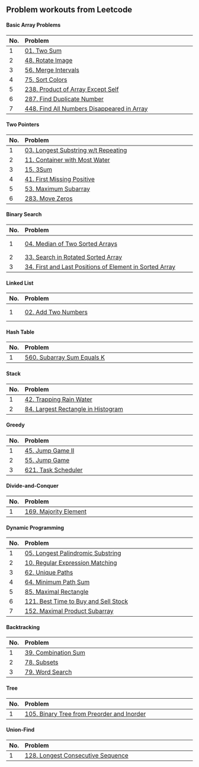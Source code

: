 ## Problem workouts from Leetcode

#### Basic Array Problems

| No.  | Problem&nbsp;&nbsp;&nbsp;&nbsp;&nbsp;&nbsp;&nbsp;&nbsp;&nbsp;&nbsp;&nbsp;&nbsp;&nbsp;&nbsp;&nbsp;&nbsp;&nbsp;&nbsp;&nbsp;&nbsp;&nbsp;&nbsp;&nbsp;&nbsp;&nbsp;&nbsp;&nbsp;&nbsp;&nbsp;&nbsp;&nbsp;&nbsp;&nbsp;&nbsp;&nbsp;&nbsp;&nbsp;&nbsp;&nbsp;&nbsp;&nbsp;&nbsp;&nbsp;&nbsp;&nbsp;&nbsp;&nbsp;&nbsp;&nbsp;&nbsp;&nbsp;&nbsp;&nbsp;&nbsp;&nbsp;&nbsp;&nbsp;&nbsp;&nbsp;&nbsp;&nbsp;&nbsp;&nbsp;&nbsp;&nbsp;&nbsp;&nbsp;&nbsp;&nbsp;&nbsp;&nbsp;&nbsp;&nbsp;&nbsp;&nbsp;&nbsp;&nbsp;&nbsp;&nbsp;&nbsp;&nbsp;&nbsp;&nbsp;&nbsp;&nbsp;&nbsp;&nbsp;&nbsp;&nbsp;&nbsp;&nbsp;&nbsp;&nbsp;&nbsp;&nbsp; | Solution&nbsp;&nbsp;&nbsp;&nbsp;&nbsp;&nbsp;&nbsp;&nbsp;&nbsp;&nbsp;&nbsp;&nbsp;&nbsp;&nbsp;&nbsp;&nbsp;&nbsp;&nbsp;&nbsp;&nbsp; | Level  |
| ---- | :----------------------------------------------------------- | ------------------------------------------------------------ | ------ |
| 1    | [01. Two Sum](https://leetcode.com/problems/two-sum/)        | [python](https://github.com/baihuaxie/leetcode/blob/master/01_basic_array/01_two_sums.py) | Easy   |
| 2    | [48. Rotate Image](https://leetcode.com/problems/rotate-image/) | [c++](https://github.com/baihuaxie/leetcode/blob/master/01_basic_array/48_rotate_image.cpp) | Medium |
| 3    | [56. Merge Intervals](https://leetcode.com/problems/merge-intervals/) | [c++](https://github.com/baihuaxie/leetcode/blob/master/01_basic_array/56_merge_intervals.h) | Medium |
| 4    | [75. Sort Colors](https://leetcode.com/problems/sort-colors/) | [c++](https://github.com/baihuaxie/leetcode/blob/master/01_basic_array/75_sort_colors.h) | Medium |
| 5    | [238. Product of Array Except Self](https://leetcode.com/problems/product-of-array-except-self/) | [c++](https://github.com/baihuaxie/leetcode/blob/master/01_basic_array/238_product_except_self.h) | Medium |
| 6    | [287. Find Duplicate Number](https://leetcode.com/problems/find-the-duplicate-number/) | [c++ (speed 90%)](https://github.com/baihuaxie/leetcode/blob/master/01_basic_array/287_find_duplicate.h) | Medium |
| 7    | [448. Find All Numbers Disappeared in Array](https://leetcode.com/problems/find-all-numbers-disappeared-in-an-array/) | [c++](https://github.com/baihuaxie/leetcode/blob/master/01_basic_array/448_all_missing_numbers.h) | Easy   |

#### Two Pointers

| No.  | Problem&nbsp;&nbsp;&nbsp;&nbsp;&nbsp;&nbsp;&nbsp;&nbsp;&nbsp;&nbsp;&nbsp;&nbsp;&nbsp;&nbsp;&nbsp;&nbsp;&nbsp;&nbsp;&nbsp;&nbsp;&nbsp;&nbsp;&nbsp;&nbsp;&nbsp;&nbsp;&nbsp;&nbsp;&nbsp;&nbsp;&nbsp;&nbsp;&nbsp;&nbsp;&nbsp;&nbsp;&nbsp;&nbsp;&nbsp;&nbsp;&nbsp;&nbsp;&nbsp;&nbsp;&nbsp;&nbsp;&nbsp;&nbsp;&nbsp;&nbsp;&nbsp;&nbsp;&nbsp;&nbsp;&nbsp;&nbsp;&nbsp;&nbsp;&nbsp;&nbsp;&nbsp;&nbsp;&nbsp;&nbsp;&nbsp;&nbsp;&nbsp;&nbsp;&nbsp;&nbsp;&nbsp;&nbsp;&nbsp;&nbsp;&nbsp;&nbsp;&nbsp;&nbsp;&nbsp;&nbsp;&nbsp;&nbsp;&nbsp;&nbsp;&nbsp;&nbsp;&nbsp;&nbsp;&nbsp;&nbsp;&nbsp;&nbsp;&nbsp;&nbsp;&nbsp; | Solution&nbsp;&nbsp;&nbsp;&nbsp;&nbsp;&nbsp;&nbsp;&nbsp;&nbsp;&nbsp;&nbsp;&nbsp;&nbsp;&nbsp;&nbsp;&nbsp;&nbsp;&nbsp;&nbsp;&nbsp; | Level  |
| ---- | ------------------------------------------------------------ | ------------------------------------------------------------ | ------ |
| 1    | [03. Longest Substring w/t Repeating](https://leetcode.com/problems/longest-substring-without-repeating-characters/) | [python (mem 99%)](https://github.com/baihuaxie/leetcode/blob/master/02_two_pointers/03_longest_substring.py) | Medium |
| 2    | [11. Container with Most Water](https://leetcode.com/problems/container-with-most-water/) | [python](https://github.com/baihuaxie/leetcode/blob/master/02_two_pointers/11_container.py) | Medium |
| 3    | [15. 3Sum](https://leetcode.com/problems/3sum/)              | [c++](https://github.com/baihuaxie/leetcode/blob/master/02_two_pointers/15_3Sum.cpp) | Medium |
| 4    | [41. First Missing Positive](https://leetcode.com/problems/first-missing-positive/) | [c++](https://github.com/baihuaxie/leetcode/blob/master/02_two_pointers/41_first_missing_pos_integer.cpp) | Hard   |
| 5    | [53. Maximum Subarray](https://leetcode.com/problems/maximum-subarray/) | [c++](https://github.com/baihuaxie/leetcode/blob/master/02_two_pointers/53_maximum_subarray.cpp) | Easy   |
| 6    | [283. Move Zeros](https://leetcode.com/problems/move-zeroes/) | [c++](https://github.com/baihuaxie/leetcode/blob/master/02_two_pointers/283_move_zeros.h) | Easy   |

#### Binary Search

| No.  | Problem&nbsp;&nbsp;&nbsp;&nbsp;&nbsp;&nbsp;&nbsp;&nbsp;&nbsp;&nbsp;&nbsp;&nbsp;&nbsp;&nbsp;&nbsp;&nbsp;&nbsp;&nbsp;&nbsp;&nbsp;&nbsp;&nbsp;&nbsp;&nbsp;&nbsp;&nbsp;&nbsp;&nbsp;&nbsp;&nbsp;&nbsp;&nbsp;&nbsp;&nbsp;&nbsp;&nbsp;&nbsp;&nbsp;&nbsp;&nbsp;&nbsp;&nbsp;&nbsp;&nbsp;&nbsp;&nbsp;&nbsp;&nbsp;&nbsp;&nbsp;&nbsp;&nbsp;&nbsp;&nbsp;&nbsp;&nbsp;&nbsp;&nbsp;&nbsp;&nbsp;&nbsp;&nbsp;&nbsp;&nbsp;&nbsp;&nbsp;&nbsp;&nbsp;&nbsp;&nbsp;&nbsp;&nbsp;&nbsp;&nbsp;&nbsp;&nbsp;&nbsp;&nbsp;&nbsp;&nbsp;&nbsp;&nbsp;&nbsp;&nbsp;&nbsp;&nbsp;&nbsp;&nbsp;&nbsp;&nbsp;&nbsp;&nbsp;&nbsp;&nbsp;&nbsp; | Solution&nbsp;&nbsp;&nbsp;&nbsp;&nbsp;&nbsp;&nbsp;&nbsp;&nbsp;&nbsp;&nbsp;&nbsp;&nbsp;&nbsp;&nbsp;&nbsp;&nbsp;&nbsp;&nbsp;&nbsp; | Level  |
| ---- | ------------------------------------------------------------ | ------------------------------------------------------------ | ------ |
| 1    | [04. Median of Two Sorted Arrays](https://leetcode.com/problems/median-of-two-sorted-arrays/) | [python (mem 100%)](https://github.com/baihuaxie/leetcode/blob/master/03_binary_search/04_median_of_two_sorted_arrays.py) | Hard   |
| 2    | [33. Search in Rotated Sorted Array](https://leetcode.com/problems/search-in-rotated-sorted-array/) | [c++](https://github.com/baihuaxie/leetcode/blob/master/03_binary_search/33_search_rotated_sorted_array.cpp) | Medium |
| 3    | [34. First and Last Positions of Element in Sorted Array](https://leetcode.com/problems/find-first-and-last-position-of-element-in-sorted-array/) | [c++](https://github.com/baihuaxie/leetcode/blob/master/03_binary_search/34_find_posiitons_in_sorted_array.cpp) | Medium |

#### Linked List

| No.  | Problem&nbsp;&nbsp;&nbsp;&nbsp;&nbsp;&nbsp;&nbsp;&nbsp;&nbsp;&nbsp;&nbsp;&nbsp;&nbsp;&nbsp;&nbsp;&nbsp;&nbsp;&nbsp;&nbsp;&nbsp;&nbsp;&nbsp;&nbsp;&nbsp;&nbsp;&nbsp;&nbsp;&nbsp;&nbsp;&nbsp;&nbsp;&nbsp;&nbsp;&nbsp;&nbsp;&nbsp;&nbsp;&nbsp;&nbsp;&nbsp;&nbsp;&nbsp;&nbsp;&nbsp;&nbsp;&nbsp;&nbsp;&nbsp;&nbsp;&nbsp;&nbsp;&nbsp;&nbsp;&nbsp;&nbsp;&nbsp;&nbsp;&nbsp;&nbsp;&nbsp;&nbsp;&nbsp;&nbsp;&nbsp;&nbsp;&nbsp;&nbsp;&nbsp;&nbsp;&nbsp;&nbsp;&nbsp;&nbsp;&nbsp;&nbsp;&nbsp;&nbsp;&nbsp;&nbsp;&nbsp;&nbsp;&nbsp;&nbsp;&nbsp;&nbsp;&nbsp;&nbsp;&nbsp;&nbsp;&nbsp;&nbsp;&nbsp;&nbsp;&nbsp;&nbsp; | Solution&nbsp;&nbsp;&nbsp;&nbsp;&nbsp;&nbsp;&nbsp;&nbsp;&nbsp;&nbsp;&nbsp;&nbsp;&nbsp;&nbsp;&nbsp;&nbsp;&nbsp;&nbsp;&nbsp;&nbsp; | Level  |
| ---- | ------------------------------------------------------------ | ------------------------------------------------------------ | ------ |
| 1    | [02. Add Two Numbers](https://leetcode.com/problems/add-two-numbers/) | [python (mem 100%)](https://github.com/baihuaxie/leetcode/blob/master/04_linked_list/02_add_two_numbers.py) | Medium |

#### Hash Table

| No.  | Problem&nbsp;&nbsp;&nbsp;&nbsp;&nbsp;&nbsp;&nbsp;&nbsp;&nbsp;&nbsp;&nbsp;&nbsp;&nbsp;&nbsp;&nbsp;&nbsp;&nbsp;&nbsp;&nbsp;&nbsp;&nbsp;&nbsp;&nbsp;&nbsp;&nbsp;&nbsp;&nbsp;&nbsp;&nbsp;&nbsp;&nbsp;&nbsp;&nbsp;&nbsp;&nbsp;&nbsp;&nbsp;&nbsp;&nbsp;&nbsp;&nbsp;&nbsp;&nbsp;&nbsp;&nbsp;&nbsp;&nbsp;&nbsp;&nbsp;&nbsp;&nbsp;&nbsp;&nbsp;&nbsp;&nbsp;&nbsp;&nbsp;&nbsp;&nbsp;&nbsp;&nbsp;&nbsp;&nbsp;&nbsp;&nbsp;&nbsp;&nbsp;&nbsp;&nbsp;&nbsp;&nbsp;&nbsp;&nbsp;&nbsp;&nbsp;&nbsp;&nbsp;&nbsp;&nbsp;&nbsp;&nbsp;&nbsp;&nbsp;&nbsp;&nbsp;&nbsp;&nbsp;&nbsp;&nbsp;&nbsp;&nbsp;&nbsp;&nbsp;&nbsp;&nbsp; | Solution&nbsp;&nbsp;&nbsp;&nbsp;&nbsp;&nbsp;&nbsp;&nbsp;&nbsp;&nbsp;&nbsp;&nbsp;&nbsp;&nbsp;&nbsp;&nbsp;&nbsp;&nbsp;&nbsp;&nbsp; | Level  |
| ---- | ------------------------------------------------------------ | ------------------------------------------------------------ | ------ |
| 1    | [560. Subarray Sum Equals K](https://leetcode.com/problems/subarray-sum-equals-k/) | [c++](https://github.com/baihuaxie/leetcode/blob/master/05_hash_table/560_subarray_sum_k.h) | Medium |

#### Stack

| No.  | Problem&nbsp;&nbsp;&nbsp;&nbsp;&nbsp;&nbsp;&nbsp;&nbsp;&nbsp;&nbsp;&nbsp;&nbsp;&nbsp;&nbsp;&nbsp;&nbsp;&nbsp;&nbsp;&nbsp;&nbsp;&nbsp;&nbsp;&nbsp;&nbsp;&nbsp;&nbsp;&nbsp;&nbsp;&nbsp;&nbsp;&nbsp;&nbsp;&nbsp;&nbsp;&nbsp;&nbsp;&nbsp;&nbsp;&nbsp;&nbsp;&nbsp;&nbsp;&nbsp;&nbsp;&nbsp;&nbsp;&nbsp;&nbsp;&nbsp;&nbsp;&nbsp;&nbsp;&nbsp;&nbsp;&nbsp;&nbsp;&nbsp;&nbsp;&nbsp;&nbsp;&nbsp;&nbsp;&nbsp;&nbsp;&nbsp;&nbsp;&nbsp;&nbsp;&nbsp;&nbsp;&nbsp;&nbsp;&nbsp;&nbsp;&nbsp;&nbsp;&nbsp;&nbsp;&nbsp;&nbsp;&nbsp;&nbsp;&nbsp;&nbsp;&nbsp;&nbsp;&nbsp;&nbsp;&nbsp;&nbsp;&nbsp;&nbsp;&nbsp;&nbsp;&nbsp; | Solution&nbsp;&nbsp;&nbsp;&nbsp;&nbsp;&nbsp;&nbsp;&nbsp;&nbsp;&nbsp;&nbsp;&nbsp;&nbsp;&nbsp;&nbsp;&nbsp;&nbsp;&nbsp;&nbsp;&nbsp; | Level |
| ---- | ------------------------------------------------------------ | ------------------------------------------------------------ | ----- |
| 1    | [42. Trapping Rain Water](https://leetcode.com/problems/trapping-rain-water/) | [c++](https://github.com/baihuaxie/leetcode/blob/master/07_stack/42_trap_rain_water.cpp) | Hard  |
| 2    | [84. Largest Rectangle in Histogram](https://leetcode.com/problems/largest-rectangle-in-histogram/) | [c++](https://github.com/baihuaxie/leetcode/blob/master/07_stack/84_largest_rectangle_in_histogram.h) | Hard  |

#### Greedy

| No.  | Problem&nbsp;&nbsp;&nbsp;&nbsp;&nbsp;&nbsp;&nbsp;&nbsp;&nbsp;&nbsp;&nbsp;&nbsp;&nbsp;&nbsp;&nbsp;&nbsp;&nbsp;&nbsp;&nbsp;&nbsp;&nbsp;&nbsp;&nbsp;&nbsp;&nbsp;&nbsp;&nbsp;&nbsp;&nbsp;&nbsp;&nbsp;&nbsp;&nbsp;&nbsp;&nbsp;&nbsp;&nbsp;&nbsp;&nbsp;&nbsp;&nbsp;&nbsp;&nbsp;&nbsp;&nbsp;&nbsp;&nbsp;&nbsp;&nbsp;&nbsp;&nbsp;&nbsp;&nbsp;&nbsp;&nbsp;&nbsp;&nbsp;&nbsp;&nbsp;&nbsp;&nbsp;&nbsp;&nbsp;&nbsp;&nbsp;&nbsp;&nbsp;&nbsp;&nbsp;&nbsp;&nbsp;&nbsp;&nbsp;&nbsp;&nbsp;&nbsp;&nbsp;&nbsp;&nbsp;&nbsp;&nbsp;&nbsp;&nbsp;&nbsp;&nbsp;&nbsp;&nbsp;&nbsp;&nbsp;&nbsp;&nbsp;&nbsp;&nbsp;&nbsp;&nbsp; | Solution&nbsp;&nbsp;&nbsp;&nbsp;&nbsp;&nbsp;&nbsp;&nbsp;&nbsp;&nbsp;&nbsp;&nbsp;&nbsp;&nbsp;&nbsp;&nbsp;&nbsp;&nbsp;&nbsp;&nbsp; | Level  |
| ---- | ------------------------------------------------------------ | ------------------------------------------------------------ | ------ |
| 1    | [45. Jump Game II](https://leetcode.com/problems/jump-game-ii/) | [c++](https://github.com/baihuaxie/leetcode/blob/master/10_greedy/45_jump_game_II.cpp) | Hard   |
| 2    | [55. Jump Game](https://leetcode.com/problems/jump-game/)    | [c++](https://github.com/baihuaxie/leetcode/blob/master/10_greedy/55_jump_game.h) | Medium |
| 3    | [621. Task Scheduler](https://leetcode.com/problems/task-scheduler/) | [c++](https://github.com/baihuaxie/leetcode/blob/master/10_greedy/621_task_scheduler.h) | Medium |

#### Divide-and-Conquer

| No.  | Problem&nbsp;&nbsp;&nbsp;&nbsp;&nbsp;&nbsp;&nbsp;&nbsp;&nbsp;&nbsp;&nbsp;&nbsp;&nbsp;&nbsp;&nbsp;&nbsp;&nbsp;&nbsp;&nbsp;&nbsp;&nbsp;&nbsp;&nbsp;&nbsp;&nbsp;&nbsp;&nbsp;&nbsp;&nbsp;&nbsp;&nbsp;&nbsp;&nbsp;&nbsp;&nbsp;&nbsp;&nbsp;&nbsp;&nbsp;&nbsp;&nbsp;&nbsp;&nbsp;&nbsp;&nbsp;&nbsp;&nbsp;&nbsp;&nbsp;&nbsp;&nbsp;&nbsp;&nbsp;&nbsp;&nbsp;&nbsp;&nbsp;&nbsp;&nbsp;&nbsp;&nbsp;&nbsp;&nbsp;&nbsp;&nbsp;&nbsp;&nbsp;&nbsp;&nbsp;&nbsp;&nbsp;&nbsp;&nbsp;&nbsp;&nbsp;&nbsp;&nbsp;&nbsp;&nbsp;&nbsp;&nbsp;&nbsp;&nbsp;&nbsp;&nbsp;&nbsp;&nbsp;&nbsp;&nbsp;&nbsp;&nbsp;&nbsp;&nbsp;&nbsp;&nbsp; | Solution&nbsp;&nbsp;&nbsp;&nbsp;&nbsp;&nbsp;&nbsp;&nbsp;&nbsp;&nbsp;&nbsp;&nbsp;&nbsp;&nbsp;&nbsp;&nbsp;&nbsp;&nbsp;&nbsp;&nbsp; | Level |
| ---- | ------------------------------------------------------------ | ------------------------------------------------------------ | ----- |
| 1    | [169. Majority Element](https://leetcode.com/problems/majority-element/) | [c++ (mem 90%)](https://github.com/baihuaxie/leetcode/blob/master/11_divide_and_conquer/169_maj_element.h) | Easy  |

#### Dynamic Programming

| No.  | Problem&nbsp;&nbsp;&nbsp;&nbsp;&nbsp;&nbsp;&nbsp;&nbsp;&nbsp;&nbsp;&nbsp;&nbsp;&nbsp;&nbsp;&nbsp;&nbsp;&nbsp;&nbsp;&nbsp;&nbsp;&nbsp;&nbsp;&nbsp;&nbsp;&nbsp;&nbsp;&nbsp;&nbsp;&nbsp;&nbsp;&nbsp;&nbsp;&nbsp;&nbsp;&nbsp;&nbsp;&nbsp;&nbsp;&nbsp;&nbsp;&nbsp;&nbsp;&nbsp;&nbsp;&nbsp;&nbsp;&nbsp;&nbsp;&nbsp;&nbsp;&nbsp;&nbsp;&nbsp;&nbsp;&nbsp;&nbsp;&nbsp;&nbsp;&nbsp;&nbsp;&nbsp;&nbsp;&nbsp;&nbsp;&nbsp;&nbsp;&nbsp;&nbsp;&nbsp;&nbsp;&nbsp;&nbsp;&nbsp;&nbsp;&nbsp;&nbsp;&nbsp;&nbsp;&nbsp;&nbsp;&nbsp;&nbsp;&nbsp;&nbsp;&nbsp;&nbsp;&nbsp;&nbsp;&nbsp;&nbsp;&nbsp;&nbsp;&nbsp;&nbsp;&nbsp; | Solution&nbsp;&nbsp;&nbsp;&nbsp;&nbsp;&nbsp;&nbsp;&nbsp;&nbsp;&nbsp;&nbsp;&nbsp;&nbsp;&nbsp;&nbsp;&nbsp;&nbsp;&nbsp;&nbsp;&nbsp; | Level  |
| ---- | ------------------------------------------------------------ | ------------------------------------------------------------ | ------ |
| 1    | [05. Longest Palindromic Substring](https://leetcode.com/problems/longest-palindromic-substring/) | [python (mem 99%)](https://github.com/baihuaxie/leetcode/blob/master/12_dynamic_programming/05_longest_palindromic.py) | Medium |
| 2    | [10. Regular Expression Matching](https://leetcode.com/problems/regular-expression-matching/) | [python (mem 99%)](https://github.com/baihuaxie/leetcode/blob/master/12_dynamic_programming/10_regex_matching.py) | Hard   |
| 3    | [62. Unique Paths](https://leetcode.com/problems/unique-paths/) | [c++](https://github.com/baihuaxie/leetcode/blob/master/12_dynamic_programming/62_unique_paths.h) | Medium |
| 4    | [64. Minimum Path Sum](https://leetcode.com/problems/minimum-path-sum/) | [c++](https://github.com/baihuaxie/leetcode/blob/master/12_dynamic_programming/64_min_path_sums.h) | Medium |
| 5    | [85. Maximal Rectangle](https://leetcode.com/problems/maximal-rectangle/) | [c++](https://github.com/baihuaxie/leetcode/blob/master/12_dynamic_programming/85_maximal_rectangle.h) | Hard   |
| 6    | [121. Best Time to Buy and Sell Stock](https://leetcode.com/problems/best-time-to-buy-and-sell-stock/) | [c++](https://github.com/baihuaxie/leetcode/blob/master/12_dynamic_programming/121_buy_sell_stock.h) | Easy   |
| 7    | [152. Maximal Product Subarray](https://leetcode.com/problems/maximum-product-subarray/) | [c++ (speed 100%)](https://github.com/baihuaxie/leetcode/blob/master/12_dynamic_programming/152_max_prod_subarray.h) | Medium |

#### Backtracking

| No.  | Problem&nbsp;&nbsp;&nbsp;&nbsp;&nbsp;&nbsp;&nbsp;&nbsp;&nbsp;&nbsp;&nbsp;&nbsp;&nbsp;&nbsp;&nbsp;&nbsp;&nbsp;&nbsp;&nbsp;&nbsp;&nbsp;&nbsp;&nbsp;&nbsp;&nbsp;&nbsp;&nbsp;&nbsp;&nbsp;&nbsp;&nbsp;&nbsp;&nbsp;&nbsp;&nbsp;&nbsp;&nbsp;&nbsp;&nbsp;&nbsp;&nbsp;&nbsp;&nbsp;&nbsp;&nbsp;&nbsp;&nbsp;&nbsp;&nbsp;&nbsp;&nbsp;&nbsp;&nbsp;&nbsp;&nbsp;&nbsp;&nbsp;&nbsp;&nbsp;&nbsp;&nbsp;&nbsp;&nbsp;&nbsp;&nbsp;&nbsp;&nbsp;&nbsp;&nbsp;&nbsp;&nbsp;&nbsp;&nbsp;&nbsp;&nbsp;&nbsp;&nbsp;&nbsp;&nbsp;&nbsp;&nbsp;&nbsp;&nbsp;&nbsp;&nbsp;&nbsp;&nbsp;&nbsp;&nbsp;&nbsp;&nbsp;&nbsp;&nbsp;&nbsp;&nbsp; | Solution&nbsp;&nbsp;&nbsp;&nbsp;&nbsp;&nbsp;&nbsp;&nbsp;&nbsp;&nbsp;&nbsp;&nbsp;&nbsp;&nbsp;&nbsp;&nbsp;&nbsp;&nbsp;&nbsp;&nbsp; | Level  |
| ---- | ------------------------------------------------------------ | ------------------------------------------------------------ | ------ |
| 1    | [39. Combination Sum](https://github.com/baihuaxie/leetcode/blob/master/12_dynamic_programming/152_max_prod_subarray.h) | [c++ (speed 100%)](https://github.com/baihuaxie/leetcode/blob/master/13_backtracking/39_combination_sum.cpp) | Medium |
| 2    | [78. Subsets](https://leetcode.com/problems/subsets/)        | [c++ (mem 97%)](https://github.com/baihuaxie/leetcode/blob/master/13_backtracking/78_subsets.h) | Medium |
| 3    | [79. Word Search](https://leetcode.com/problems/word-search/) | [c++](https://github.com/baihuaxie/leetcode/blob/master/13_backtracking/79_word_search.h) | Medium |

#### Tree

| No.  | Problem&nbsp;&nbsp;&nbsp;&nbsp;&nbsp;&nbsp;&nbsp;&nbsp;&nbsp;&nbsp;&nbsp;&nbsp;&nbsp;&nbsp;&nbsp;&nbsp;&nbsp;&nbsp;&nbsp;&nbsp;&nbsp;&nbsp;&nbsp;&nbsp;&nbsp;&nbsp;&nbsp;&nbsp;&nbsp;&nbsp;&nbsp;&nbsp;&nbsp;&nbsp;&nbsp;&nbsp;&nbsp;&nbsp;&nbsp;&nbsp;&nbsp;&nbsp;&nbsp;&nbsp;&nbsp;&nbsp;&nbsp;&nbsp;&nbsp;&nbsp;&nbsp;&nbsp;&nbsp;&nbsp;&nbsp;&nbsp;&nbsp;&nbsp;&nbsp;&nbsp;&nbsp;&nbsp;&nbsp;&nbsp;&nbsp;&nbsp;&nbsp;&nbsp;&nbsp;&nbsp;&nbsp;&nbsp;&nbsp;&nbsp;&nbsp;&nbsp;&nbsp;&nbsp;&nbsp;&nbsp;&nbsp;&nbsp;&nbsp;&nbsp;&nbsp;&nbsp;&nbsp;&nbsp;&nbsp;&nbsp;&nbsp;&nbsp;&nbsp;&nbsp;&nbsp; | Solution&nbsp;&nbsp;&nbsp;&nbsp;&nbsp;&nbsp;&nbsp;&nbsp;&nbsp;&nbsp;&nbsp;&nbsp;&nbsp;&nbsp;&nbsp;&nbsp;&nbsp;&nbsp;&nbsp;&nbsp; | Level  |
| ---- | ------------------------------------------------------------ | ------------------------------------------------------------ | ------ |
| 1    | [105. Binary Tree from Preorder and Inorder](https://leetcode.com/problems/construct-binary-tree-from-preorder-and-inorder-traversal/) | [c++](https://github.com/baihuaxie/leetcode/blob/master/14_tree/105_construct_binary_tree.h) | Medium |

#### Union-Find

| No.  | Problem&nbsp;&nbsp;&nbsp;&nbsp;&nbsp;&nbsp;&nbsp;&nbsp;&nbsp;&nbsp;&nbsp;&nbsp;&nbsp;&nbsp;&nbsp;&nbsp;&nbsp;&nbsp;&nbsp;&nbsp;&nbsp;&nbsp;&nbsp;&nbsp;&nbsp;&nbsp;&nbsp;&nbsp;&nbsp;&nbsp;&nbsp;&nbsp;&nbsp;&nbsp;&nbsp;&nbsp;&nbsp;&nbsp;&nbsp;&nbsp;&nbsp;&nbsp;&nbsp;&nbsp;&nbsp;&nbsp;&nbsp;&nbsp;&nbsp;&nbsp;&nbsp;&nbsp;&nbsp;&nbsp;&nbsp;&nbsp;&nbsp;&nbsp;&nbsp;&nbsp;&nbsp;&nbsp;&nbsp;&nbsp;&nbsp;&nbsp;&nbsp;&nbsp;&nbsp;&nbsp;&nbsp;&nbsp;&nbsp;&nbsp;&nbsp;&nbsp;&nbsp;&nbsp;&nbsp;&nbsp;&nbsp;&nbsp;&nbsp;&nbsp;&nbsp;&nbsp;&nbsp;&nbsp;&nbsp;&nbsp;&nbsp;&nbsp;&nbsp;&nbsp;&nbsp; | Solution&nbsp;&nbsp;&nbsp;&nbsp;&nbsp;&nbsp;&nbsp;&nbsp;&nbsp;&nbsp;&nbsp;&nbsp;&nbsp;&nbsp;&nbsp;&nbsp;&nbsp;&nbsp;&nbsp;&nbsp; | Level |
| ---- | ------------------------------------------------------------ | ------------------------------------------------------------ | ----- |
| 1    | [128. Longest Consecutive Sequence](https://leetcode.com/problems/longest-consecutive-sequence/) | [c++](https://github.com/baihuaxie/leetcode/blob/master/18_union_find/128_longest_consecutive_seq.h) | Hard  |